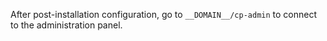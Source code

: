 After post-installation configuration, go to `__DOMAIN__/cp-admin` to connect to the administration panel.